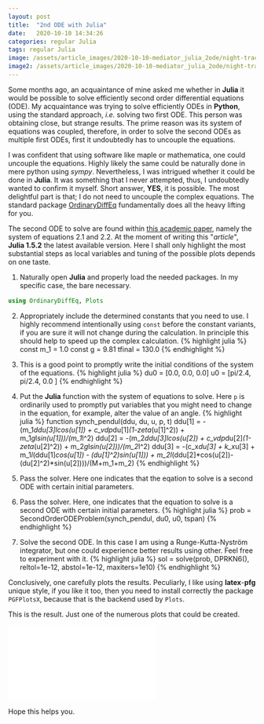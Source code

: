 ```yaml
---
layout: post
title:  "2nd ODE with Julia"
date:   2020-10-10 14:34:26
categories: regular Julia
tags: regular Julia
image: /assets/article_images/2020-10-10-mediator_julia_2ode/night-track.JPG
image2: /assets/article_images/2020-10-10-mediator_julia_2ode/night-track-mobile.JPG
---
```

Some months ago, an acquaintance of mine asked me whether in **Julia** it would be possible to solve efficiently second order differential equations (ODE). My acquaintance was trying to solve efficiently ODEs in **Python**, using the standard approach, *i.e.* solving two first ODE. This person was obtaining close, but strange results. The prime reason was its system of equations was coupled, therefore, in order to solve the second ODEs as multiple first ODEs, first it undoubtedly has to uncouple the equations.

I was confident that using software like maple or mathematica, one could uncouple the equations. Highly likely the same could be naturally done in mere python using *sympy*. Nevertheless, I was intrigued whether it could be done in **Julia**. It was something that I never attempted, thus, I undoubtedly wanted to confirm it myself. Short answer, **YES**, it is possible. The most delightful part is that; I do not need to uncouple the complex equations. The standard package [OrdinaryDiffEq][1ODE] fundamentally does all the heavy lifting for you.

The second ODE to solve are found within [this academic paper][paper], namely the system of equations 2.1 and 2.2. At the moment of writing this "*article*", **Julia 1.5.2** the latest available version. Here I shall only highlight the most substantial steps as local variables and tuning of the possible plots depends on one taste.

1. Naturally open **Julia** and properly load the needed packages. In my specific case, the bare necessary.
```julia
using OrdinaryDiffEq, Plots
```

2. Appropriately include the determined constants that you need to use. I highly recommend intentionally using `const` before the constant variants, if you are sure it will not change during the calculation. In principle this should help to speed up the complex calculation.
{% highlight julia %}
const m_1 = 1.0
const g = 9.81
tfinal = 130.0
{% endhighlight %}

3. This is a good point to promptly write the initial conditions of the system of the equations.
{% highlight julia %}
du0 = [0.0, 0.0, 0.0]
u0 = [pi/2.4, pi/2.4, 0.0 ]
{% endhighlight %}

4. Put the **Julia** function with the system of equations to solve. Here `p` is ordinarily used to promptly put variables that you might need to change in the equation, for example, alter the value of an angle.
{% highlight julia %}
function synch_pendul(ddu, du, u, p, t)
    ddu[1] =  -(m_1*ddu[3]*l*cos(u[1]) + c_vdp*du[1]*(1-zeta*(u[1]^2)) +
              m_1*g*l*sin(u[1]))/(m_1*l^2)
    ddu[2] =  -(m_2*ddu[3]*l*cos(u[2]) + c_vdp*du[2]*(1-zeta*(u[2]^2)) +
              m_2*g*l*sin(u[2]))/(m_2*l^2)
    ddu[3] =  -(c_x*du[3] + k_x*u[3] + m_1*l*(ddu[1]*cos(u[1])
                                           - (du[1]^2)*sin(u[1])) +
              m_2*l*(ddu[2]*cos(u[2])-(du[2]^2)*sin(u[2])))/(M+m_1+m_2)
{% endhighlight %}

5. Pass the solver. Here one indicates that the eqation to solve is a second ODE with certain initial parameters.
5. Pass the solver. Here, one indicates that the equation to solve is a second ODE with certain initial parameters.
{% highlight julia %}
prob = SecondOrderODEProblem(synch_pendul, du0, u0, tspan)
{% endhighlight %}

6. Solve the second ODE. In this case I am using a Runge-Kutta-Nyström integrator, but one could experience better results using other. Feel free to experiment with it.
{% highlight julia %}
sol = solve(prob, DPRKN6(), reltol=1e-12, abstol=1e-12, maxiters=1e10)
{% endhighlight %}

Conclusively, one carefully plots the results. Peculiarly, I like using **latex**-**pfg** unique style, if you like it too, then you need to install correctly the package `PGFPlotsX`, because that is the backend used by `Plots`.


This is the result. Just one of the numerous plots that could be created.

![Time histories of almost-complete synchronization][plot]


Hope this helps you. 

 
[paper]:      http://yadda.icm.edu.pl/yadda/element/bwmeta1.element.baztech-article-BWM6-0029-0023/c/httpwww_ptmts_org_pl2012-3-kapitaniak-in.pdf
[1ODE]:       https://github.com/SciML/OrdinaryDiffEq.jl
[plot]:        /assets/article_images/2020-10-10-mediator_julia_2ode/Plot-1.pdf "Plot 1.b from the original paper"
